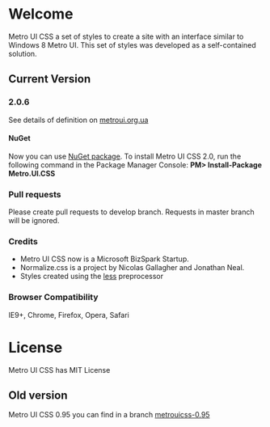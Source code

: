 # Welcome

Metro UI CSS a set of styles to create a site with an interface similar to Windows 8 Metro UI. This set of styles was developed as a self-contained solution.

## Current Version

### 2.0.6

See details of definition on [metroui.org.ua](http://metroui.org.ua)

#### NuGet

Now you can use [NuGet package](https://www.nuget.org/packages/Metro.UI.CSS/).
To install Metro UI CSS 2.0, run the following command in the Package Manager Console:
__PM> Install-Package Metro.UI.CSS__

### Pull requests

Please create pull requests to develop branch. Requests in master branch will be ignored.

### Credits

- Metro UI CSS now is a Microsoft BizSpark Startup.
- Normalize.css is a project by Nicolas Gallagher and Jonathan Neal.
- Styles created using the [less](http://lesscss.org) preprocessor

### Browser Compatibility

IE9+, Chrome, Firefox, Opera, Safari

# License

Metro UI CSS has MIT License

## Old version
Metro UI CSS 0.95 you can find in a branch [metrouicss-0.95](https://github.com/olton/Metro-UI-CSS/tree/metrouicss-0.95)